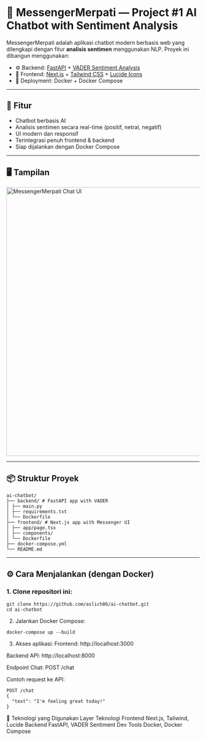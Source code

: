 # 🤖 MessengerMerpati — Project #1 AI Chatbot with Sentiment Analysis

MessengerMerpati adalah aplikasi chatbot modern berbasis web yang dilengkapi dengan fitur **analisis sentimen** menggunakan NLP. Proyek ini dibangun menggunakan:

- ⚙️ Backend: [FastAPI](https://fastapi.tiangolo.com/) + [VADER Sentiment Analysis](https://github.com/cjhutto/vaderSentiment)
- 💬 Frontend: [Next.js](https://nextjs.org/) + [Tailwind CSS](https://tailwindcss.com/) + [Lucide Icons](https://lucide.dev/)
- 🐳 Deployment: Docker + Docker Compose

---

## 🚀 Fitur

- Chatbot berbasis AI
- Analisis sentimen secara real-time (positif, netral, negatif)
- UI modern dan responsif
- Terintegrasi penuh frontend & backend
- Siap dijalankan dengan Docker Compose

---

## 🖥️ Tampilan

<img src="https://github.com/aslich86/ai-chatbot/assets/demo-screenshot.png" alt="MessengerMerpati Chat UI" width="700"/>

---

## 📦 Struktur Proyek

```
ai-chatbot/
├── backend/ # FastAPI app with VADER
│ ├── main.py
│ ├── requirements.txt
│ └── Dockerfile
├── frontend/ # Next.js app with Messenger UI
│ ├── app/page.tsx
│ ├── components/
│ └── Dockerfile
├── docker-compose.yml
└── README.md
```


---

## ⚙️ Cara Menjalankan (dengan Docker)

### 1. Clone repositori ini:
```
git clone https://github.com/aslich86/ai-chatbot.git
cd ai-chatbot
```

2. Jalankan Docker Compose:
```
docker-compose up --build
```

3. Akses aplikasi:
Frontend: http://localhost:3000

Backend API: http://localhost:8000

Endpoint Chat: POST /chat

Contoh request ke API:
```
POST /chat
{
  "text": "I'm feeling great today!"
}

```
🧠 Teknologi yang Digunakan
Layer	Teknologi
Frontend	Next.js, Tailwind, Lucide
Backend	FastAPI, VADER Sentiment
Dev Tools	Docker, Docker Compose

